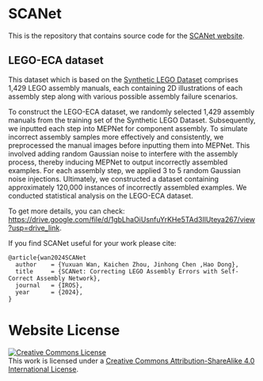# SCANet

This is the repository that contains source code for the [SCANet website](http://github.com/Yaser-wyx/SCANet).

## LEGO-ECA dataset
This dataset which is based on the [Synthetic LEGO Dataset](https://arxiv.org/abs/2207.12572 "Translating a Visual LEGO Manual to a Machine-Executable Plan. ECCV, 2022") comprises 1,429 LEGO assembly manuals, each containing 2D illustrations of each assembly step along with various possible assembly failure scenarios.

To construct the LEGO-ECA dataset, we randomly selected 1,429 assembly manuals from the training set of the Synthetic LEGO Dataset. Subsequently, we inputted each step into MEPNet for component assembly. To simulate incorrect assembly samples more effectively and consistently, we preprocessed the manual images before inputting them into MEPNet. This involved adding random Gaussian noise to interfere with the assembly process, thereby inducing MEPNet to output incorrectly assembled examples. For each assembly step, we applied 3 to 5 random Gaussian noise injections. Ultimately, we constructed a dataset containing approximately 120,000 instances of incorrectly assembled examples. We conducted statistical analysis on the LEGO-ECA dataset. 

To get more details, you can check: https://drive.google.com/file/d/1gbLhaOiUsnfuYrKHe5TAd3IlUteya267/view?usp=drive_link.

If you find SCANet useful for your work please cite:
```
@article{wan2024SCANet
  author    = {Yuxuan Wan, Kaichen Zhou, Jinhong Chen ,Hao Dong},
  title     = {SCANet: Correcting LEGO Assembly Errors with Self-Correct Assembly Network},
  journal   = {IROS},
  year      = {2024},
}
```

# Website License
<a rel="license" href="http://creativecommons.org/licenses/by-sa/4.0/"><img alt="Creative Commons License" style="border-width:0" src="https://i.creativecommons.org/l/by-sa/4.0/88x31.png" /></a><br />This work is licensed under a <a rel="license" href="http://creativecommons.org/licenses/by-sa/4.0/">Creative Commons Attribution-ShareAlike 4.0 International License</a>.
